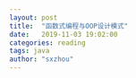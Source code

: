 ```yaml
---
layout: post
title:  "函数式编程与OOP设计模式"
date:   2019-11-03 19:02:00
categories: reading
tags: java
author: "sxzhou"
---  
```

